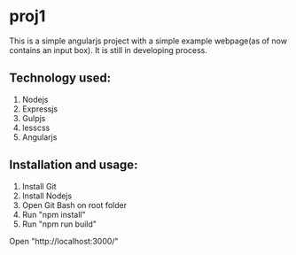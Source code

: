 proj1
=====

This is a simple angularjs project with a simple example webpage(as of now contains an input box).
It is still in developing process.

Technology used:
----------------

1. Nodejs
2. Expressjs
3. Gulpjs
4. lesscss
5. Angularjs

Installation and usage:
-----------------------

1. Install Git
2. Install Nodejs
3. Open Git Bash on root folder
4. Run "npm install"
5. Run "npm run build"

Open "http://localhost:3000/"





